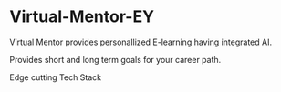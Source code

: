 # Virtual-Mentor-EY

Virtual Mentor provides personallized E-learning having integrated AI.

Provides short and long term goals for your career path.


Edge cutting Tech Stack